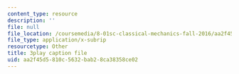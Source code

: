 ```yaml
---
content_type: resource
description: ''
file: null
file_location: /coursemedia/8-01sc-classical-mechanics-fall-2016/aa2f45d5810c5632bab28ca38358ce02_FNOfxJxceIM.vtt
file_type: application/x-subrip
resourcetype: Other
title: 3play caption file
uid: aa2f45d5-810c-5632-bab2-8ca38358ce02
---
```

